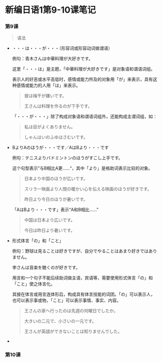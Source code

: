 # 新编日语1第9-10课笔记

### 第9课

> 语法

- ・・・は・・・が・・・（形容词或形容动词做谓语）

  例句：青木さんは中華料理が大好きです。

  这里「・・・は」是主题，「中華料理が大好きです」是对象语和谓语词组。

  表示人的好恶或水平高低时，感情或能力所及的对象用「が」来表示，具有这种感情或能力的人用「は」来表示。

  > 彼は梅干が嫌いです。
  >
  > 王さんは料理を作るのが下手です。
  
  「・・・が・・・」除了构成对象语和谓语词组外，还能构成主谓词组，如：
  
  >私は目がよくありません。
  >
  >しゃんはいのふゆはさむいです。

- BよりAのほうが・・・です／AはBより・・・です

  例句：テニスよりバドミントンのほうがすこし上手です。

  这个句型表示”与B相比A更……“，其中「より」是格助词表示比较的对象。

  > 日本より中国のほうが広いです。
  >
  > スリラー映画より人間の暖かい心を伝える映画のほうが好きです。
  >
  > 昨日より今日のほうが暑いです。
  
  「AはBより・・・です」表示“A和B相比……”
  
  >中国は日本より広いです。
  >
  >今日は昨日より暑いです。

- 形式体言「の」和「こと」

  例句：野球は見ることは好きですが、自分でやることはあまり好きではありません。

  李さんは音楽を聴くのが好きです。

  用言和一个句子不能后续助词做主语，宾语等，需要使用形式体言「の」和「こと」使之体言化。

  其接在体言或用言连体形后，构成具有体言技能的词团。「の」可以表示人，也可以表示事或物，「こと」可以表示事情、事实、内容。

  > 王さんの家へ行ったのは先週の何曜日でしたか。
  >
  > 大きいの二元で、小さいの一元です。
  >
  > 王さんが英語ができないことは知りませんでした。

- 

### 第10课


